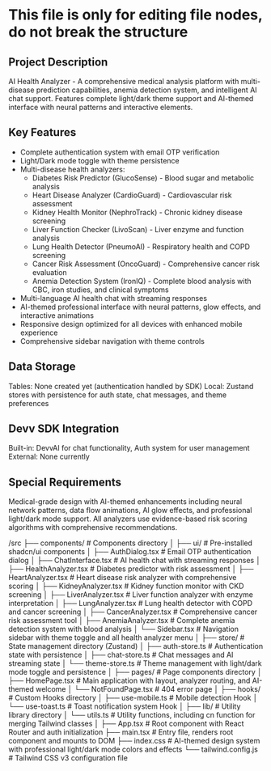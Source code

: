 # This file is only for editing file nodes, do not break the structure
## Project Description
AI Health Analyzer - A comprehensive medical analysis platform with multi-disease prediction capabilities, anemia detection system, and intelligent AI chat support. Features complete light/dark theme support and AI-themed interface with neural patterns and interactive elements.

## Key Features
- Complete authentication system with email OTP verification
- Light/Dark mode toggle with theme persistence
- Multi-disease health analyzers:
  * Diabetes Risk Predictor (GlucoSense) - Blood sugar and metabolic analysis
  * Heart Disease Analyzer (CardioGuard) - Cardiovascular risk assessment
  * Kidney Health Monitor (NephroTrack) - Chronic kidney disease screening
  * Liver Function Checker (LivoScan) - Liver enzyme and function analysis
  * Lung Health Detector (PneumoAI) - Respiratory health and COPD screening
  * Cancer Risk Assessment (OncoGuard) - Comprehensive cancer risk evaluation
  * Anemia Detection System (IronIQ) - Complete blood analysis with CBC, iron studies, and clinical symptoms
- Multi-language AI health chat with streaming responses
- AI-themed professional interface with neural patterns, glow effects, and interactive animations
- Responsive design optimized for all devices with enhanced mobile experience
- Comprehensive sidebar navigation with theme controls

## Data Storage
Tables: None created yet (authentication handled by SDK)
Local: Zustand stores with persistence for auth state, chat messages, and theme preferences

## Devv SDK Integration
Built-in: DevvAI for chat functionality, Auth system for user management
External: None currently

## Special Requirements
Medical-grade design with AI-themed enhancements including neural network patterns, data flow animations, AI glow effects, and professional light/dark mode support. All analyzers use evidence-based risk scoring algorithms with comprehensive recommendations.

/src
├── components/          # Components directory
│   ├── ui/             # Pre-installed shadcn/ui components
│   ├── AuthDialog.tsx  # Email OTP authentication dialog
│   ├── ChatInterface.tsx # AI health chat with streaming responses
│   ├── HealthAnalyzer.tsx # Diabetes predictor with risk assessment
│   ├── HeartAnalyzer.tsx # Heart disease risk analyzer with comprehensive scoring
│   ├── KidneyAnalyzer.tsx # Kidney function monitor with CKD screening
│   ├── LiverAnalyzer.tsx # Liver function analyzer with enzyme interpretation
│   ├── LungAnalyzer.tsx # Lung health detector with COPD and cancer screening
│   ├── CancerAnalyzer.tsx # Comprehensive cancer risk assessment tool
│   ├── AnemiaAnalyzer.tsx # Complete anemia detection system with blood analysis
│   └── Sidebar.tsx     # Navigation sidebar with theme toggle and all health analyzer menu
│
├── store/              # State management directory (Zustand)
│   ├── auth-store.ts   # Authentication state with persistence
│   ├── chat-store.ts   # Chat messages and AI streaming state
│   └── theme-store.ts  # Theme management with light/dark mode toggle and persistence
│
├── pages/              # Page components directory
│   ├── HomePage.tsx    # Main application with layout, analyzer routing, and AI-themed welcome
│   └── NotFoundPage.tsx # 404 error page
│
├── hooks/              # Custom Hooks directory
│   ├── use-mobile.ts   # Mobile detection Hook
│   └── use-toast.ts    # Toast notification system Hook
│
├── lib/                # Utility library directory
│   └── utils.ts        # Utility functions, including cn function for merging Tailwind classes
│
├── App.tsx             # Root component with React Router and auth initialization
├── main.tsx            # Entry file, renders root component and mounts to DOM
├── index.css           # AI-themed design system with professional light/dark mode colors and effects
└── tailwind.config.js  # Tailwind CSS v3 configuration file